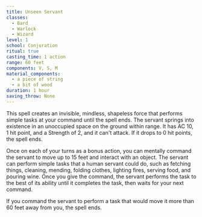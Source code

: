 ```yaml
---
title: Unseen Servant
classes:
  - Bard
  - Warlock
  - Wizard
level: 1
school: Conjuration
ritual: true
casting_time: 1 action
range: 60 feet
components: V, S, M
material_components:
  - a piece of string
  - a bit of wood
duration: 1 hour
saving_throw: None
---
```


This spell creates an invisible, mindless, shapeless force that performs simple tasks at your command until the spell ends. The servant springs into existence in an unoccupied space on the ground within range. It has AC 10, 1 hit point, and a Strength of 2, and it can't attack. If it drops to 0 hit points, the spell ends.

Once on each of your turns as a bonus action, you can mentally command the servant to move up to 15 feet and interact with an object. The servant can perform simple tasks that a human servant could do, such as fetching things, cleaning, mending, folding clothes, lighting fires, serving food, and pouring wine. Once you give the command, the servant performs the task to the best of its ability until it completes the task, then waits for your next command.

If you command the servant to perform a task that would move it more than 60 feet away from you, the spell ends.
